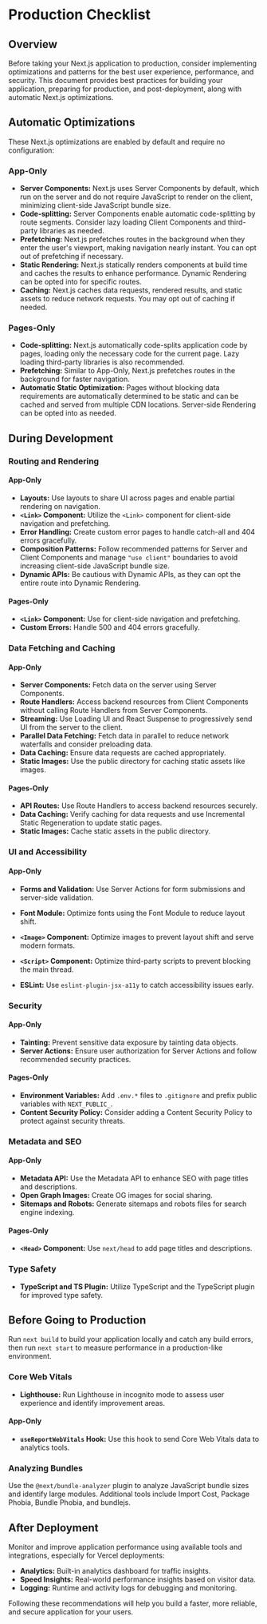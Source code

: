 # Production Checklist

## Overview

Before taking your Next.js application to production, consider implementing optimizations and patterns for the best user experience, performance, and security. This document provides best practices for building your application, preparing for production, and post-deployment, along with automatic Next.js optimizations.

## Automatic Optimizations

These Next.js optimizations are enabled by default and require no configuration:

### App-Only

- **Server Components:** Next.js uses Server Components by default, which run on the server and do not require JavaScript to render on the client, minimizing client-side JavaScript bundle size.
- **Code-splitting:** Server Components enable automatic code-splitting by route segments. Consider lazy loading Client Components and third-party libraries as needed.
- **Prefetching:** Next.js prefetches routes in the background when they enter the user's viewport, making navigation nearly instant. You can opt out of prefetching if necessary.
- **Static Rendering:** Next.js statically renders components at build time and caches the results to enhance performance. Dynamic Rendering can be opted into for specific routes.
- **Caching:** Next.js caches data requests, rendered results, and static assets to reduce network requests. You may opt out of caching if needed.

### Pages-Only

- **Code-splitting:** Next.js automatically code-splits application code by pages, loading only the necessary code for the current page. Lazy loading third-party libraries is also recommended.
- **Prefetching:** Similar to App-Only, Next.js prefetches routes in the background for faster navigation.
- **Automatic Static Optimization:** Pages without blocking data requirements are automatically determined to be static and can be cached and served from multiple CDN locations. Server-side Rendering can be opted into as needed.

## During Development

### Routing and Rendering

#### App-Only

- **Layouts:** Use layouts to share UI across pages and enable partial rendering on navigation.
- **`<Link>` Component:** Utilize the `<Link>` component for client-side navigation and prefetching.
- **Error Handling:** Create custom error pages to handle catch-all and 404 errors gracefully.
- **Composition Patterns:** Follow recommended patterns for Server and Client Components and manage `"use client"` boundaries to avoid increasing client-side JavaScript bundle size.
- **Dynamic APIs:** Be cautious with Dynamic APIs, as they can opt the entire route into Dynamic Rendering.

#### Pages-Only

- **`<Link>` Component:** Use for client-side navigation and prefetching.
- **Custom Errors:** Handle 500 and 404 errors gracefully.

### Data Fetching and Caching

#### App-Only

- **Server Components:** Fetch data on the server using Server Components.
- **Route Handlers:** Access backend resources from Client Components without calling Route Handlers from Server Components.
- **Streaming:** Use Loading UI and React Suspense to progressively send UI from the server to the client.
- **Parallel Data Fetching:** Fetch data in parallel to reduce network waterfalls and consider preloading data.
- **Data Caching:** Ensure data requests are cached appropriately.
- **Static Images:** Use the public directory for caching static assets like images.

#### Pages-Only

- **API Routes:** Use Route Handlers to access backend resources securely.
- **Data Caching:** Verify caching for data requests and use Incremental Static Regeneration to update static pages.
- **Static Images:** Cache static assets in the public directory.

### UI and Accessibility

#### App-Only

- **Forms and Validation:** Use Server Actions for form submissions and server-side validation.

- **Font Module:** Optimize fonts using the Font Module to reduce layout shift.
- **`<Image>` Component:** Optimize images to prevent layout shift and serve modern formats.
- **`<Script>` Component:** Optimize third-party scripts to prevent blocking the main thread.
- **ESLint:** Use `eslint-plugin-jsx-a11y` to catch accessibility issues early.

### Security

#### App-Only

- **Tainting:** Prevent sensitive data exposure by tainting data objects.
- **Server Actions:** Ensure user authorization for Server Actions and follow recommended security practices.

#### Pages-Only

- **Environment Variables:** Add `.env.*` files to `.gitignore` and prefix public variables with `NEXT_PUBLIC_`.
- **Content Security Policy:** Consider adding a Content Security Policy to protect against security threats.

### Metadata and SEO

#### App-Only

- **Metadata API:** Use the Metadata API to enhance SEO with page titles and descriptions.
- **Open Graph Images:** Create OG images for social sharing.
- **Sitemaps and Robots:** Generate sitemaps and robots files for search engine indexing.

#### Pages-Only

- **`<Head>` Component:** Use `next/head` to add page titles and descriptions.

### Type Safety

- **TypeScript and TS Plugin:** Utilize TypeScript and the TypeScript plugin for improved type safety.

## Before Going to Production

Run `next build` to build your application locally and catch any build errors, then run `next start` to measure performance in a production-like environment.

### Core Web Vitals

- **Lighthouse:** Run Lighthouse in incognito mode to assess user experience and identify improvement areas.

#### App-Only

- **`useReportWebVitals` Hook:** Use this hook to send Core Web Vitals data to analytics tools.

### Analyzing Bundles

Use the `@next/bundle-analyzer` plugin to analyze JavaScript bundle sizes and identify large modules. Additional tools include Import Cost, Package Phobia, Bundle Phobia, and bundlejs.

## After Deployment

Monitor and improve application performance using available tools and integrations, especially for Vercel deployments:

- **Analytics:** Built-in analytics dashboard for traffic insights.
- **Speed Insights:** Real-world performance insights based on visitor data.
- **Logging:** Runtime and activity logs for debugging and monitoring.

Following these recommendations will help you build a faster, more reliable, and secure application for your users.